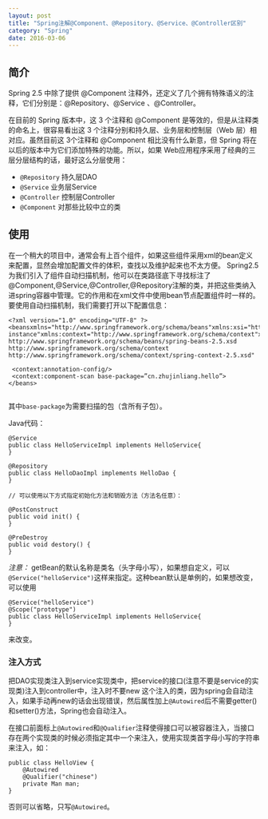 ```yaml
---
layout: post
title: "Spring注解@Component、@Repository、@Service、@Controller区别"
category: "Spring"
date: 2016-03-06
---
```



## 简介

Spring 2.5 中除了提供 @Component 注释外，还定义了几个拥有特殊语义的注释，它们分别是：@Repository、@Service 、@Controller。

在目前的 Spring 版本中，这 3 个注释和 @Component 是等效的，但是从注释类的命名上，很容易看出这 3 个注释分别和持久层、业务层和控制层（Web 层）相对应。虽然目前这 3个注释和 @Component 相比没有什么新意，但 Spring 将在以后的版本中为它们添加特殊的功能。所以，如果 Web应用程序采用了经典的三层分层结构的话，最好这么分层使用：

* `@Repository` 持久层DAO
* `@Service` 业务层Service
* `@Controller` 控制层Controller
* `@Component` 对那些比较中立的类

<!-- more -->

## 使用

在一个稍大的项目中，通常会有上百个组件，如果这些组件采用xml的bean定义来配置，显然会增加配置文件的体积，查找以及维护起来也不太方便。 Spring2.5为我们引入了组件自动扫描机制，他可以在类路径底下寻找标注了@Component,@Service,@Controller,@Repository注解的类，并把这些类纳入进spring容器中管理。它的作用和在xml文件中使用bean节点配置组件时一样的。要使用自动扫描机制，我们需要打开以下配置信息： 

```
<?xml version="1.0" encoding="UTF-8" ?>
<beansxmlns="http://www.springframework.org/schema/beans"xmlns:xsi="http://www.w3.org/2001/XMLSchema-instance"xmlns:context="http://www.springframework.org/schema/context"xsi:schemaLocation="http://www.springframework.org/schema/beans  http://www.springframework.org/schema/beans/spring-beans-2.5.xsd  http://www.springframework.org/schema/context  http://www.springframework.org/schema/context/spring-context-2.5.xsd" 

 <context:annotation-config/>
 <context:component-scan base-package=”cn.zhujinliang.hello”>   
</beans>   


```

其中`base-package`为需要扫描的包（含所有子包）。

Java代码：
  
```
@Service
public class HelloServiceImpl implements HelloService{   
} 

@Repository
public class HelloDaoImpl implements HelloDao { 
}

// 可以使用以下方式指定初始化方法和销毁方法（方法名任意）：

@PostConstruct
public void init() { 
} 

@PreDestroy
public void destory() { 
} 

```
*注意：* getBean的默认名称是类名（头字母小写），如果想自定义，可以`@Service("helloService")`这样来指定。这种bean默认是单例的，如果想改变，可以使用

```
@Service("helloService")
@Scope("prototype")
public class HelloServiceImpl implements HelloService{   
} 

```
来改变。


### 注入方式 

把DAO实现类注入到service实现类中，把service的接口(注意不要是service的实现类)注入到controller中，注入时不要new 这个注入的类，因为spring会自动注入，如果手动再new的话会出现错误，然后属性加上`@Autowired`后不需要getter()和setter()方法，Spring也会自动注入。

在接口前面标上`@Autowired`和`@Qualifier`注释使得接口可以被容器注入，当接口存在两个实现类的时候必须指定其中一个来注入，使用实现类首字母小写的字符串来注入，如： 

```
public class HelloView {
    @Autowired  
    @Qualifier("chinese")
    private Man man; 
}
```   
否则可以省略，只写`@Autowired`。 

